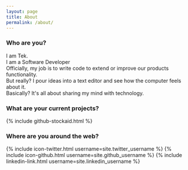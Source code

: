 ```yaml
---
layout: page
title: About
permalink: /about/
---
```

### Who are you?

I am Tek.  
I am a Software Developer  
Officially, my job is to write code to extend or improve our products functionality.  
But really? I pour ideas into a text editor and see how the computer feels about it.  
Basically? It's all about sharing my mind with technology.  

### What are your current projects?

{% include github-stockaid.html %}

### Where are you around the web?

{% include icon-twitter.html username=site.twitter_username %}
{% include icon-github.html username=site.github_username %}
{% include linkedin-link.html username=site.linkedin_username %}


